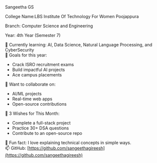  Sangeetha GS

College Name:LBS Institute Of Technology For Women Poojappura  

Branch: Computer Science and Engineering

Year: 4th Year (Semester 7)

🌱 Currently learning: AI, Data Science, Natural Language Processing, and CyberSecurity  
🎯 Goals for this year:
- Crack ISRO recruitment exams  
- Build impactful AI projects  
- Ace campus placements

👯 Want to collaborate on:  
- AI/ML projects  
- Real-time web apps  
- Open-source contributions

📌 3 Wishes for This Month:
- Complete a full-stack project  
- Practice 30+ DSA questions  
- Contribute to an open-source repo

💬 Fun fact: I love explaining technical concepts in simple ways.  
📫 GitHub: [https://github.com/sangeethagireesh](https://github.com/sangeethagireesh)

